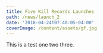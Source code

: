```yaml
---
title: Five Kill Records Launches
path: /news/launch_2
date: '2018-04-24T07:40:05-04:00'
coverImage: /content/assets/gf.jpg
---
```

This is a test one two three.